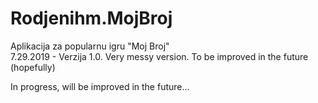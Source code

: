 # Rodjenihm.MojBroj
Aplikacija za popularnu igru "Moj Broj"  
7.29.2019 - Verzija 1.0. Very messy version. To be improved in the future (hopefully)  

In progress, will be improved in the future... 
